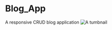 # Blog_App
A responsive CRUD blog application
<img src="https://github.com/egattor/frontend-blog-app-assets/blob/main/thumbnail.jpg" alt="A tumbnail"/>
